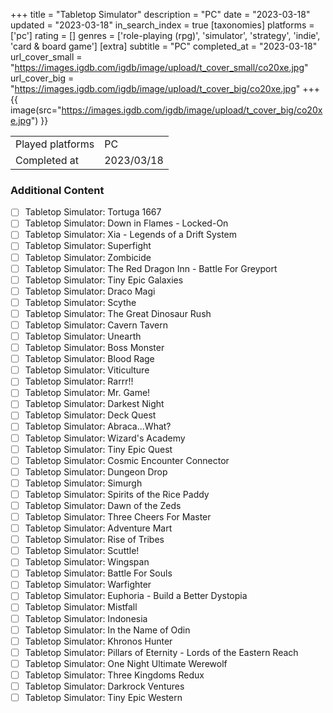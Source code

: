 +++
title = "Tabletop Simulator"
description = "PC"
date = "2023-03-18"
updated = "2023-03-18"
in_search_index = true
[taxonomies]
platforms = ['pc']
rating = []
genres = ['role-playing (rpg)', 'simulator', 'strategy', 'indie', 'card & board game']
[extra]
subtitle = "PC"
completed_at = "2023-03-18"
url_cover_small = "https://images.igdb.com/igdb/image/upload/t_cover_small/co20xe.jpg"
url_cover_big = "https://images.igdb.com/igdb/image/upload/t_cover_big/co20xe.jpg"
+++
{{ image(src="https://images.igdb.com/igdb/image/upload/t_cover_big/co20xe.jpg") }}

|              |            |
| ------------ | ---------- |
| Played platforms    | PC |
| Completed at | 2023/03/18 |


### Additional Content


- [ ] Tabletop Simulator: Tortuga 1667
- [ ] Tabletop Simulator: Down in Flames - Locked-On
- [ ] Tabletop Simulator: Xia - Legends of a Drift System
- [ ] Tabletop Simulator: Superfight
- [ ] Tabletop Simulator: Zombicide
- [ ] Tabletop Simulator: The Red Dragon Inn - Battle For Greyport
- [ ] Tabletop Simulator: Tiny Epic Galaxies
- [ ] Tabletop Simulator: Draco Magi
- [ ] Tabletop Simulator: Scythe
- [ ] Tabletop Simulator: The Great Dinosaur Rush
- [ ] Tabletop Simulator: Cavern Tavern
- [ ] Tabletop Simulator: Unearth
- [ ] Tabletop Simulator: Boss Monster
- [ ] Tabletop Simulator: Blood Rage
- [ ] Tabletop Simulator: Viticulture
- [ ] Tabletop Simulator: Rarrr!!
- [ ] Tabletop Simulator: Mr. Game!
- [ ] Tabletop Simulator: Darkest Night
- [ ] Tabletop Simulator: Deck Quest
- [ ] Tabletop Simulator: Abraca...What?
- [ ] Tabletop Simulator: Wizard's Academy
- [ ] Tabletop Simulator: Tiny Epic Quest
- [ ] Tabletop Simulator: Cosmic Encounter Connector
- [ ] Tabletop Simulator: Dungeon Drop
- [ ] Tabletop Simulator: Simurgh
- [ ] Tabletop Simulator: Spirits of the Rice Paddy
- [ ] Tabletop Simulator: Dawn of the Zeds
- [ ] Tabletop Simulator: Three Cheers For Master
- [ ] Tabletop Simulator: Adventure Mart
- [ ] Tabletop Simulator: Rise of Tribes
- [ ] Tabletop Simulator: Scuttle!
- [ ] Tabletop Simulator: Wingspan
- [ ] Tabletop Simulator: Battle For Souls
- [ ] Tabletop Simulator: Warfighter
- [ ] Tabletop Simulator: Euphoria - Build a Better Dystopia
- [ ] Tabletop Simulator: Mistfall
- [ ] Tabletop Simulator: Indonesia
- [ ] Tabletop Simulator: In the Name of Odin
- [ ] Tabletop Simulator: Khronos Hunter
- [ ] Tabletop Simulator: Pillars of Eternity - Lords of the Eastern Reach
- [ ] Tabletop Simulator: One Night Ultimate Werewolf
- [ ] Tabletop Simulator: Three Kingdoms Redux
- [ ] Tabletop Simulator: Darkrock Ventures
- [ ] Tabletop Simulator: Tiny Epic Western